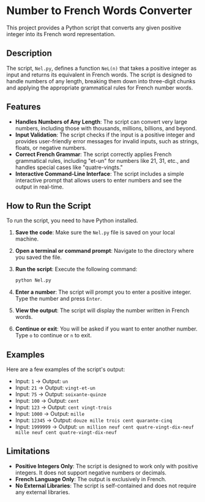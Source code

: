 # Number to French Words Converter

This project provides a Python script that converts any given positive integer into its French word representation.

## Description

The script, `Nel.py`, defines a function `NeL(n)` that takes a positive integer as input and returns its equivalent in French words. The script is designed to handle numbers of any length, breaking them down into three-digit chunks and applying the appropriate grammatical rules for French number words.

## Features

- **Handles Numbers of Any Length**: The script can convert very large numbers, including those with thousands, millions, billions, and beyond.
- **Input Validation**: The script checks if the input is a positive integer and provides user-friendly error messages for invalid inputs, such as strings, floats, or negative numbers.
- **Correct French Grammar**: The script correctly applies French grammatical rules, including "et-un" for numbers like 21, 31, etc., and handles special cases like "quatre-vingts."
- **Interactive Command-Line Interface**: The script includes a simple interactive prompt that allows users to enter numbers and see the output in real-time.

## How to Run the Script

To run the script, you need to have Python installed.

1.  **Save the code**: Make sure the `Nel.py` file is saved on your local machine.
2.  **Open a terminal or command prompt**: Navigate to the directory where you saved the file.
3.  **Run the script**: Execute the following command:

    ```bash
    python Nel.py
    ```

4.  **Enter a number**: The script will prompt you to enter a positive integer. Type the number and press `Enter`.
5.  **View the output**: The script will display the number written in French words.
6.  **Continue or exit**: You will be asked if you want to enter another number. Type `o` to continue or `n` to exit.

## Examples

Here are a few examples of the script's output:

-   Input: `1` -> Output: `un`
-   Input: `21` -> Output: `vingt-et-un`
-   Input: `75` -> Output: `soixante-quinze`
-   Input: `100` -> Output: `cent`
-   Input: `123` -> Output: `cent vingt-trois`
-   Input: `1000` -> Output: `mille`
-   Input: `12345` -> Output: `douze mille trois cent quarante-cinq`
-   Input: `1999999` -> Output: `un million neuf cent quatre-vingt-dix-neuf mille neuf cent quatre-vingt-dix-neuf`

## Limitations

-   **Positive Integers Only**: The script is designed to work only with positive integers. It does not support negative numbers or decimals.
-   **French Language Only**: The output is exclusively in French.
-   **No External Libraries**: The script is self-contained and does not require any external libraries.